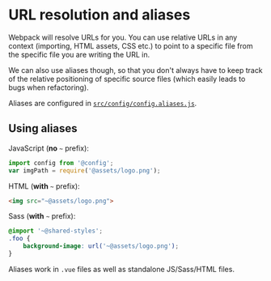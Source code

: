 
# URL resolution and aliases

Webpack will resolve URLs for you. You can use relative URLs in any context (importing, HTML assets, CSS etc.) to point to a specific file from the specific file you are writing the URL in.

We can also use aliases though, so that you don't always have to keep track of the relative positioning of specific source files (which easily leads to bugs when refactoring).

Aliases are configured in [`src/config/config.aliases.js`](https://github.com/Eiskis/bellevue/tree/master/src/config/config.aliases.js).

## Using aliases

JavaScript (**no** `~` prefix):

```js
import config from '@config';
var imgPath = require('@assets/logo.png');
```

HTML (**with** `~` prefix):

```html
<img src="~@assets/logo.png">
```

Sass (**with** `~` prefix):

```scss
@import '~@shared-styles';
.foo {
	background-image: url('~@assets/logo.png');
}
```

Aliases work in `.vue` files as well as standalone JS/Sass/HTML files.
